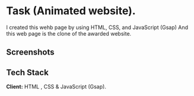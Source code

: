 
# Task (Animated website). 
I created this wehb page by using HTML, CSS, and JavaScript (Gsap) And this web page is the clone of the awarded website. 

## Screenshots




## Tech Stack

**Client:** HTML , CSS & JavaScript (Gsap).



